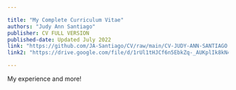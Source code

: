 ```yaml
---

title: "My Complete Curriculum Vitae"
authors: "Judy Ann Santiago"
publisher: CV FULL VERSION
published-date: Updated July 2022
link: "https://github.com/JA-Santiago/CV/raw/main/CV-JUDY-ANN-SANTIAGO.pdf"
link2: "https://drive.google.com/file/d/1rUl1tHJCf6n5EbkZq-_AUKplIk8kN4EV/view?usp=sharing"

---
```


My experience and more! 
